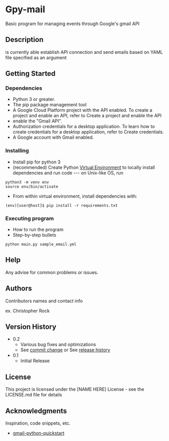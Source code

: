 # Gpy-mail

Basic program for managing events through Google's gmail API

## Description

is currently able establish API connection and send emails based on YAML file specified as an argument

## Getting Started

### Dependencies

* Python 3 or greater.
* The pip package management tool
* A Google Cloud Platform project with the API enabled. To create a project and enable an API, refer to Create a project and enable the API
* enable the "Gmail API".
* Authorization credentials for a desktop application. To learn how to create credentials for a desktop application, refer to Create credentials.
* A Google account with Gmail enabled.

### Installing

* Install pip for python 3
* (recommended) Create Python [Virtual Environment](https://packaging.python.org/tutorials/installing-packages/#creating-virtual-environments) to locally install dependencies and run code --- on Unix-like OS, run
```
python3 -m venv env
source env/bin/activate
```
* From within virtual environment, install  dependencies with:
```
(env)[user@host]$ pip install -r requirements.txt
```


### Executing program

* How to run the program
* Step-by-step bullets
```
python main.py sample_email.yml
```

## Help

Any advise for common problems or issues.


## Authors

Contributors names and contact info

ex. Christopher Rock

## Version History

* 0.2
    * Various bug fixes and optimizations
    * See [commit change]() or See [release history]()
* 0.1
    * Initial Release

## License

This project is licensed under the [NAME HERE] License - see the LICENSE.md file for details

## Acknowledgments

Inspiration, code snippets, etc.
* [gmail-python-quickstart](https://github.com/googleworkspace/python-samples/tree/master/gmail/quickstart)